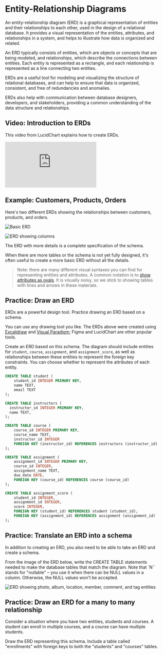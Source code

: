 # Entity-Relationship Diagrams

An entity-relationship diagram (ERD) is a graphical representation of entities and their relationships to each other, used in the design of a relational database. It provides a visual representation of the entities, attributes, and relationships in a system, and helps to illustrate how data is organized and related.

An ERD typically consists of entities, which are objects or concepts that are being modeled, and relationships, which describe the connections between entities. Each entity is represented as a rectangle, and each relationship is represented as a line connecting two entities.

ERDs are a useful tool for modeling and visualizing the structure of relational databases, and can help to ensure that data is organized, consistent, and free of redundancies and anomalies.

ERDs also help with communication between database designers, developers, and stakeholders, providing a common understanding of the data structure and relationships.

## Video: Introduction to ERDs

This video from LucidChart explains how to create ERDs.

<div class="embed"><iframe src="https://www.youtube.com/embed/QpdhBUYk7Kk" frameborder="0" webkitallowfullscreen mozallowfullscreen allowfullscreen></iframe></div>

## Example: Customers, Products, Orders

Here's two different ERDs showing the relationships between customers, products, and orders.

![Basic ERD](/images/erd-basic.png)

![ERD showing columns](/images/erd-with-details.png)

The ERD with more details is a complete specification of the schema.

When there are more tables or the schema is not yet fully designed, it's often useful to create a more basic ERD without all the details.

> Note: there are many different visual syntaxes you can find for representing entities and attributes. A common notation is to [show attributes as ovals](https://en.wikipedia.org/wiki/Entity%E2%80%93relationship_model#/media/File:ER_Diagram_MMORPG.png). It is visually noisy, so we stick to showing tables with lines and arrows in these materials.

## Practice: Draw an ERD

ERDs are a powerful design tool. Practice drawing an ERD based on a schema.

You can use any drawing tool you like. The ERDs above were created using [Excalidraw](https://excalidraw.com/) and [Visual Paradigm](https://online.visual-paradigm.com/diagrams/features/erd-tool/); Figma and LucidChart are other popular tools.

Create an ERD based on this schema. The diagram should include entities for `student`, `course`, `assignment`, and `assignment_score`, as well as relationships between these entities to represent the foreign key constraints. You can choose whether to represent the attributes of each entity.

```sql
CREATE TABLE student (
    student_id INTEGER PRIMARY KEY,
    name TEXT,
    email TEXT
);

CREATE TABLE instructors (
  instructor_id INTEGER PRIMARY KEY,
  name TEXT,
);

CREATE TABLE course (
    course_id INTEGER PRIMARY KEY,
    course_name TEXT,
    instructor_id INTEGER
    FOREIGN KEY (instructor_id) REFERENCES instructors (instructor_id)
);

CREATE TABLE assignment (
    assignment_id INTEGER PRIMARY KEY,
    course_id INTEGER,
    assignment_name TEXT,
    due_date DATE,
    FOREIGN KEY (course_id) REFERENCES course (course_id)
);

CREATE TABLE assignment_score (
    student_id INTEGER,
    assignment_id INTEGER,
    score INTEGER,
    FOREIGN KEY (student_id) REFERENCES student (student_id),
    FOREIGN KEY (assignment_id) REFERENCES assignment (assignment_id)
);
```

## Practice: Translate an ERD into a schema

In addition to creating an ERD, you also need to be able to take an ERD and create a schema.

From the image of the ERD below, write the CREATE TABLE statements needed to make the database tables that match the diagram. Note that `N`` stands for "nullable" – you use it when there can be NULL values in a column. Otherwise, the NULL values won't be accepted.

![ERD showing photo, album, location, member, comment, and tag entities](https://i.pinimg.com/originals/2e/a3/71/2ea371ef6415382d1eda71d125d30c24.png)

## Practice: Draw an ERD for a many to many relationship

Consider a situation where you have two entities, students and courses. A student can enroll in multiple courses, and a course can have multiple students.

Draw the ERD representing this schema. Include a table called "enrollments" with foreign keys to both the "students" and "courses" tables.
